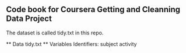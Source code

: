 ## Code book for Coursera Getting and Cleanning Data Project
The dataset is called tidy.txt in this repo.

** Data
   tidy.txt
** Variables
  Identifiers: 
      subject
      activity
   
